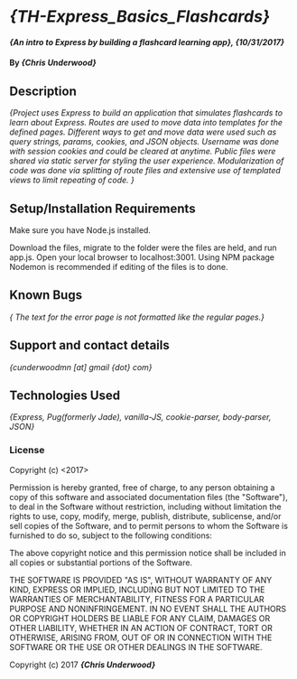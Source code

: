 # _{TH-Express_Basics_Flashcards}_

#### _{An intro to Express by building a flashcard learning app}, {10/31/2017}_

#### By _**{Chris Underwood}**_

## Description

_{Project uses Express to build an application that simulates flashcards to learn about Express. Routes are used to move data into templates for the defined pages. Different ways to get and move data were used such as query strings, params, cookies, and JSON objects. Username was done with session cookies and could be cleared at anytime. Public files were shared via static server for styling the user experience. Modularization of code was done via splitting of route files and extensive use of templated views to limit repeating of code. }_

## Setup/Installation Requirements

Make sure you have Node.js installed.

Download the files, migrate to the folder were the files are held, and run app.js. Open your local browser to localhost:3001. Using NPM package Nodemon is recommended if editing of the files is to done.

## Known Bugs

_{ The text for the error page is not formatted like the regular pages.}_

## Support and contact details

_{cunderwoodmn [at] gmail {dot} com}_

## Technologies Used

_{Express, Pug(formerly Jade), vanilla-JS, cookie-parser, body-parser, JSON}_

### License

Copyright (c) <2017> <Chris Underwood>

Permission is hereby granted, free of charge, to any person obtaining a copy of this software and associated documentation files (the "Software"), to deal in the Software without restriction, including without limitation the rights to use, copy, modify, merge, publish, distribute, sublicense, and/or sell copies of the Software, and to permit persons to whom the Software is furnished to do so, subject to the following conditions:

The above copyright notice and this permission notice shall be included in all copies or substantial portions of the Software.

THE SOFTWARE IS PROVIDED "AS IS", WITHOUT WARRANTY OF ANY KIND, EXPRESS OR IMPLIED, INCLUDING BUT NOT LIMITED TO THE WARRANTIES OF MERCHANTABILITY, FITNESS FOR A PARTICULAR PURPOSE AND NONINFRINGEMENT. IN NO EVENT SHALL THE AUTHORS OR COPYRIGHT HOLDERS BE LIABLE FOR ANY CLAIM, DAMAGES OR OTHER LIABILITY, WHETHER IN AN ACTION OF CONTRACT, TORT OR OTHERWISE, ARISING FROM, OUT OF OR IN CONNECTION WITH THE SOFTWARE OR THE USE OR OTHER DEALINGS IN THE SOFTWARE.

Copyright (c) 2017 **_{Chris Underwood}_**

